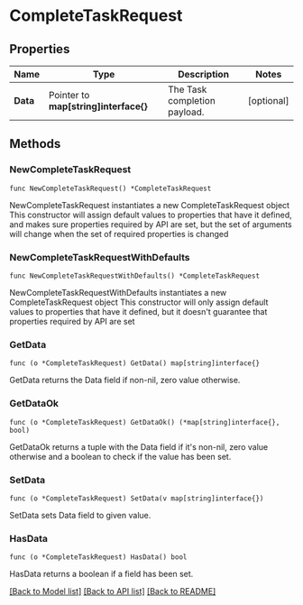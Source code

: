 # CompleteTaskRequest

## Properties

Name | Type | Description | Notes
------------ | ------------- | ------------- | -------------
**Data** | Pointer to **map[string]interface{}** | The Task completion payload. | [optional] 

## Methods

### NewCompleteTaskRequest

`func NewCompleteTaskRequest() *CompleteTaskRequest`

NewCompleteTaskRequest instantiates a new CompleteTaskRequest object
This constructor will assign default values to properties that have it defined,
and makes sure properties required by API are set, but the set of arguments
will change when the set of required properties is changed

### NewCompleteTaskRequestWithDefaults

`func NewCompleteTaskRequestWithDefaults() *CompleteTaskRequest`

NewCompleteTaskRequestWithDefaults instantiates a new CompleteTaskRequest object
This constructor will only assign default values to properties that have it defined,
but it doesn't guarantee that properties required by API are set

### GetData

`func (o *CompleteTaskRequest) GetData() map[string]interface{}`

GetData returns the Data field if non-nil, zero value otherwise.

### GetDataOk

`func (o *CompleteTaskRequest) GetDataOk() (*map[string]interface{}, bool)`

GetDataOk returns a tuple with the Data field if it's non-nil, zero value otherwise
and a boolean to check if the value has been set.

### SetData

`func (o *CompleteTaskRequest) SetData(v map[string]interface{})`

SetData sets Data field to given value.

### HasData

`func (o *CompleteTaskRequest) HasData() bool`

HasData returns a boolean if a field has been set.


[[Back to Model list]](../README.md#documentation-for-models) [[Back to API list]](../README.md#documentation-for-api-endpoints) [[Back to README]](../README.md)


